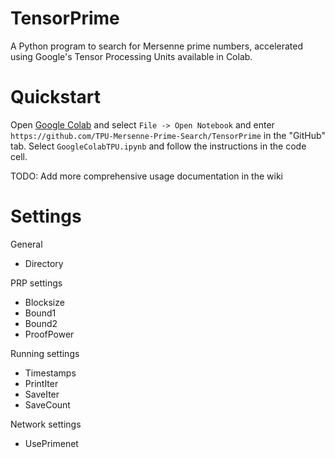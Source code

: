 # TensorPrime

A Python program to search for Mersenne prime numbers, accelerated using Google's Tensor Processing Units available in Colab. 

# Quickstart
Open [Google Colab](https://github.com/TPU-Mersenne-Prime-Search/TensorPrime) and select `File -> Open Notebook` and enter `https://github.com/TPU-Mersenne-Prime-Search/TensorPrime` in the "GitHub" tab. Select `GoogleColabTPU.ipynb` and follow the instructions in the code cell.

TODO: Add more comprehensive usage documentation in the wiki

# Settings

General
 - Directory

PRP settings
 - Blocksize
 - Bound1
 - Bound2
 - ProofPower

Running settings
 - Timestamps
 - PrintIter
 - SaveIter
 - SaveCount
 
Network settings
 - UsePrimenet
